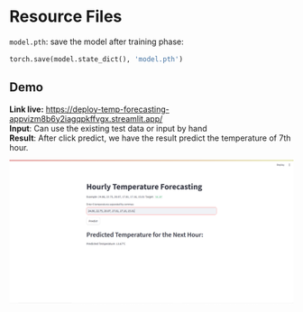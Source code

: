 # Resource Files
`model.pth`: save the model after training phase:
```python
torch.save(model.state_dict(), 'model.pth')
```

## Demo
**Link live:** https://deploy-temp-forecasting-appvizm8b6y2iagqpkffvgx.streamlit.app/  
**Input**: Can use the existing test data or input by hand  
**Result**: After click predict, we have the result predict the temperature of 7th hour.  

![Demo Image](./demo.png)

